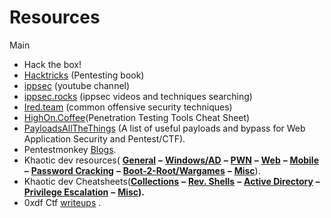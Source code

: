 # Resources

Main&#x20;

* Hack the box!
* [Hacktricks](https://book.hacktricks.xyz) (Pentesting  book)
* [ippsec](https://www.youtube.com/c/ippsec) (youtube channel)
* [ippsec.rocks](https://ippsec.rocks/?#) (ippsec videos and techniques searching)
* [Ired.team](https://www.ired.team) (common offensive security techniques)
* [HighOn.Coffee](https://highon.coffee/blog/penetration-testing-tools-cheat-sheet/)(Penetration Testing Tools Cheat Sheet)
* [PayloadsAllTheThings](https://github.com/swisskyrepo/PayloadsAllTheThings) (A list of useful payloads and bypass for Web Application Security and Pentest/CTF).
* Pentestmonkey [Blogs](https://pentestmonkey.net/category/blog).
* Khaotic dev resources( [**General**](https://khaoticdev.net/resources/#general) **–** [**Windows/AD**](https://khaoticdev.net/resources/#windows) **–** [**PWN**](https://khaoticdev.net/resources/#pwn) **–** [**Web**](https://khaoticdev.net/resources/#web) **–** [**Mobile**](https://khaoticdev.net/resources/#mobile) **–** [**Password Cracking**](https://khaoticdev.net/resources/#pw-crack) **–** [**Boot-2-Root/Wargames**](https://khaoticdev.net/resources/#boot) **–** [**Misc**](https://khaoticdev.net/resources/#misc)).
* Khaotic dev Cheatsheets([**Collections**](https://khaoticdev.net/cheatsheets/#collect) **–** [**Rev. Shells**](https://khaoticdev.net/cheatsheets/#rev) **–** [**Active Directory**](https://khaoticdev.net/cheatsheets/#ad) **–** [**Privilege Escalation**](https://khaoticdev.net/cheatsheets/#privesc) **–** [**Misc**](https://khaoticdev.net/cheatsheets/#misc)**).**
* 0xdf Ctf [writeups](https://0xdf.gitlab.io) .



